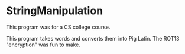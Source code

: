 # StringManipulation
This program was for a CS college course.

This program takes words and converts them into Pig Latin. The ROT13 "encryption" was fun to make.